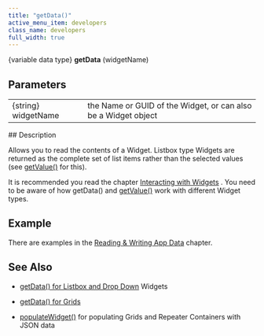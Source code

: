 ```yaml
---
title: "getData()"
active_menu_item: developers
class_name: developers
full_width: true
---
```



{variable data type} **getData** (widgetName)

## Parameters

<table>
<tr>
<td width="136">
{string} widgetName

</td>
<td width="22">
</td>
<td width="722">
the Name or GUID of the Widget, or can also be a Widget object

</td>
</tr>
</table>
## Description

Allows you to read the contents of a Widget. Listbox type Widgets are returned as the complete set of list items rather than the selected values (see [getValue()](/developers/documentation/scripting-apis/client-api/widget-data-state-manipulation/refsetvalue) for this).

It is recommended you read the chapter [Interacting with Widgets](/developers/documentation/scripting-apis/client-scripting-overview/scripting-with-javascript/widget-reading-writing/) . You need to be aware of how getData() and [getValue()](/developers/documentation/scripting-apis/client-api/widget-data-state-manipulation/refgetvalue) work with different Widget types.

## Example

There are examples in the [Reading & Writing App Data](/developers/documentation/scripting-apis/client-scripting-overview/scripting-with-javascript/widget-reading-writing/) chapter.

## See Also

 - [getData() for Listbox and Drop Down](/developers/documentation/scripting-apis/client-scripting-overview/scripting-with-javascript/widget-reading-writing/widget-content-reading-and-writing/lists-dropdowns) Widgets

 - [getData() for Grids](/developers/documentation/scripting-apis/client-scripting-overview/scripting-with-javascript/widget-reading-writing/widget-content-reading-and-writing/widgetcontentgrids-repeater-containers)
 - [populateWidget()](/developers/documentation/scripting-apis/client-api/widget-data-state-manipulation/populatewidget/) for populating Grids and Repeater Containers with JSON data

